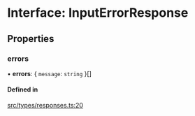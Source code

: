 # Interface: InputErrorResponse

## Properties

### errors

• **errors**: \{ `message`: `string`  }[]

#### Defined in

[src/types/responses.ts:20](https://github.com/bhavjitChauhan/khan-api/blob/649b2610/src/types/responses.ts#L20)
